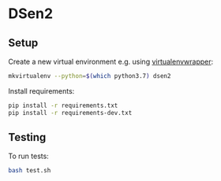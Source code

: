 # DSen2
## Setup
Create a new virtual environment e.g. using [virtualenvwrapper](https://virtualenvwrapper.readthedocs.io/en/latest/):
```bash
mkvirtualenv --python=$(which python3.7) dsen2
```
Install requirements:
```bash
pip install -r requirements.txt
pip install -r requirements-dev.txt
```

## Testing
To run tests:
```bash
bash test.sh
```

